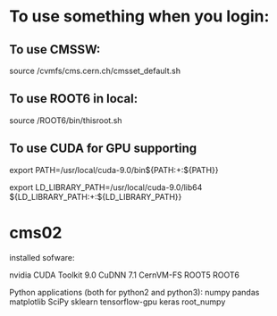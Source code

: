 
# To use something when you login:

## To use CMSSW:

source /cvmfs/cms.cern.ch/cmsset_default.sh

## To use ROOT6 in local:

source /ROOT6/bin/thisroot.sh

## To use CUDA for GPU supporting

export PATH=/usr/local/cuda-9.0/bin${PATH:+:${PATH}}

export LD_LIBRARY_PATH=/usr/local/cuda-9.0/lib64 ${LD_LIBRARY_PATH:+:${LD_LIBRARY_PATH}}


# cms02
installed sofware:

nvidia CUDA Toolkit 9.0
CuDNN 7.1
CernVM-FS
ROOT5
ROOT6

Python applications (both for python2 and python3):
numpy
pandas
matplotlib
SciPy
sklearn
tensorflow-gpu
keras
root_numpy
